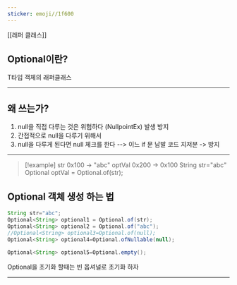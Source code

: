 ```yaml
---
sticker: emoji//1f600
---
```

[[래퍼 클래스]]

## Optional이란?

T타입 객체의 래퍼클래스

---

## 왜 쓰는가? 
1. null을 직접 다루는 것은 위험하다 (NullpointEx) 발생 방지
2. 간접적으로 null을 다루기 위해서
3. null을 다루게 된다면 null 체크를 한다 --> 이느 if 문 남발 코드 지저분 -> 방지

---
>[!example]
>str 0x100 -> "abc"
optVal 0x200 -> 0x100
>String str="abc"
  Optional<String> optVal = Optional.of(str);

## Optional 객체 생성 하는 법

```java
String str="abc";  
Optional<String> optional1 = Optional.of(str);  
Optional<String> optional2 = Optional.of("abc");  
//Optional<String> optional3=Optional.of(null);  
Optional<String> optional4=Optional.ofNullable(null);  
  
Optional<String> optional5=Optional.empty();
```  
Optional을 초기화 할때는 빈 옵셔널로 초기화 하자


---

